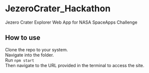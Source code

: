 # JezeroCrater_Hackathon
Jezero Crater Explorer Web App for NASA SpaceApps Challenge

## How to use
Clone the repo to your system.  
Navigate into the folder.  
Run `npm start`  
Then navigate to the URL provided in the terminal to access the site.
